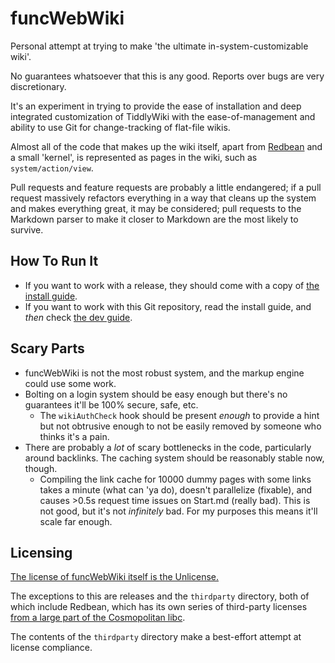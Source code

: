 # funcWebWiki

Personal attempt at trying to make 'the ultimate in-system-customizable wiki'.

No guarantees whatsoever that this is any good. Reports over bugs are very discretionary.

It's an experiment in trying to provide the ease of installation and deep integrated customization of TiddlyWiki with the ease-of-management and ability to use Git for change-tracking of flat-file wikis.

Almost all of the code that makes up the wiki itself, apart from [Redbean](https://redbean.dev) and a small 'kernel', is represented as pages in the wiki, such as `system/action/view`.

Pull requests and feature requests are probably a little endangered; if a pull request massively refactors everything in a way that cleans up the system and makes everything great, it may be considered; pull requests to the Markdown parser to make it closer to Markdown are the most likely to survive.

## How To Run It

* If you want to work with a release, they should come with a copy of [the install guide](./INSTALL_GUIDE.md).
* If you want to work with this Git repository, read the install guide, and _then_ check [the dev guide](./DEV_GUIDE.md).

## Scary Parts

* funcWebWiki is not the most robust system, and the markup engine could use some work.
* Bolting on a login system should be easy enough but there's no guarantees it'll be 100% secure, safe, etc.
	* The `wikiAuthCheck` hook should be present _enough_ to provide a hint but not obtrusive enough to not be easily removed by someone who thinks it's a pain.
* There are probably a _lot_ of scary bottlenecks in the code, particularly around backlinks. The caching system should be reasonably stable now, though.
	* Compiling the link cache for 10000 dummy pages with some links takes a minute (what can 'ya do), doesn't parallelize (fixable), and causes >0.5s request time issues on Start.md (really bad).
	  This is not good, but it's not _infinitely_ bad. For my purposes this means it'll scale far enough.

## Licensing

[The license of funcWebWiki itself is the Unlicense.](COPYING)

The exceptions to this are releases and the `thirdparty` directory, both of which include Redbean, which has its own series of third-party licenses [from a large part of the Cosmopolitan libc](https://github.com/jart/cosmopolitan/).

The contents of the `thirdparty` directory make a best-effort attempt at license compliance.
